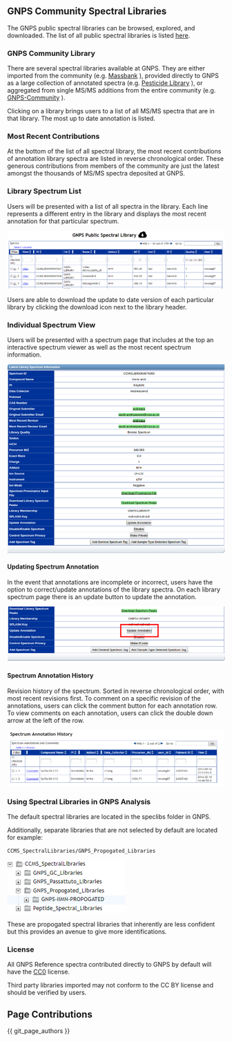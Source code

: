 ## GNPS Community Spectral Libraries

The GNPS public spectral libraries can be browsed, explored, and downloaded. The list of all public spectral libraries is listed [here](https://gnps.ucsd.edu/ProteoSAFe/libraries.jsp).

### GNPS Community Library

There are several spectral libraries available at GNPS. They are either imported from the community (e.g. [Massbank](https://gnps.ucsd.edu/ProteoSAFe/gnpslibrary.jsp?library=MASSBANK) ), provided directly to GNPS as a large collection of annotated spectra (e.g. [Pesticide Library](https://gnps.ucsd.edu/ProteoSAFe/gnpslibrary.jsp?library=GNPS-COLLECTIONS-PESTICIDES-POSITIVE) ), or aggregated from single MS/MS additions from the entire community (e.g. [GNPS-Community](https://gnps.ucsd.edu/ProteoSAFe/gnpslibrary.jsp?library=GNPS-LIBRARY) ).

Clicking on a library brings users to a list of all MS/MS spectra that are in that library. The most up to date annotation is listed.

### Most Recent Contributions

At the bottom of the list of all spectral library, the most recent contributions of annotation library spectra are listed in reverse chronological order. These generous contributions from members of the community are just the latest amongst the thousands of MS/MS spectra deposited at GNPS.

### Library Spectrum List

Users will be presented with a list of all spectra in the library. Each line represents a different entry in the library and displays the most recent annotation for that particular spectrum.

![img](img/libraries/spectrum_list.png)

Users are able to download the update to date version of each particular library by clicking the download icon next to the library header.

### Individual Spectrum View

Users will be presented with a spectrum page that includes at the top an interactive spectrum viewer as well as the most recent spectrum information.

![img](img/libraries/spectrum_information.png)

#### Updating Spectrum Annotation

In the event that annotations are incomplete or incorrect, users have the option to correct/update annotations of the library spectra. On each library spectrum page there is an update button to update the annotation.

![img](img/libraries/update_annotation.png)

#### Spectrum Annotation History

Revision history of the spectrum. Sorted in reverse chronological order, with most recent revisions first. To comment on a specific revision of the annotations, users can click the comment button for each annotation row. To view comments on each annotation, users can click the double down arrow at the left of the row.

![img](img/libraries/annotation_history.png)

### Using Spectral Libraries in GNPS Analysis

The default spectral libraries are located in the speclibs folder in GNPS. 

Additionally, separate libraries that are not selected by default are located for example:

```
CCMS_SpectralLibraries/GNPS_Propogated_Libraries
```

![img](img/libraries/extralibraries.png)

These are propogated spectral libraries that inherently are less confident but this provides an avenue to give more identifications. 

### License

All GNPS Reference spectra contributed directly to GNPS by default will have the [CC0](https://creativecommons.org/publicdomain/zero/1.0/) license.

Third party libraries imported may not conform to the CC BY license and should be verified by users. 

## Page Contributions

{{ git_page_authors }}
